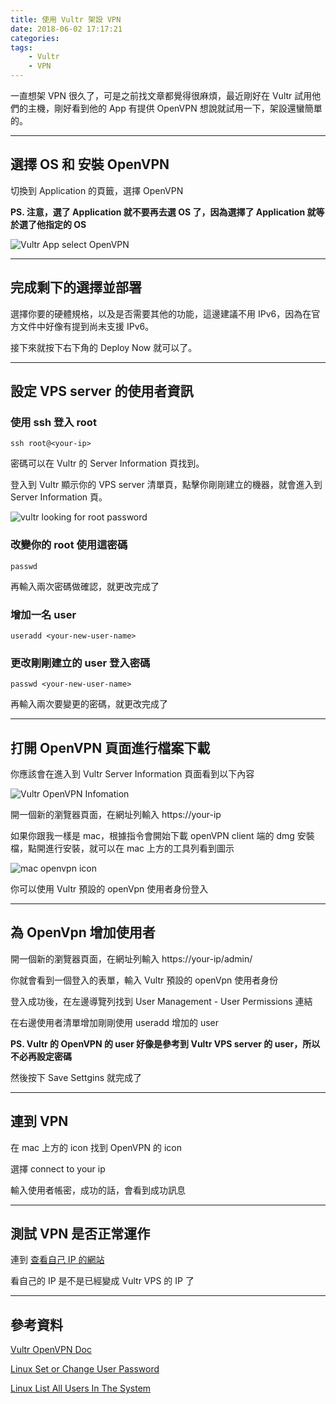 ```yaml
---
title: 使用 Vultr 架設 VPN
date: 2018-06-02 17:17:21
categories:
tags:
    - Vultr
    - VPN
---
```


一直想架 VPN 很久了，可是之前找文章都覺得很麻煩，最近剛好在 Vultr 試用他們的主機，剛好看到他的 App 有提供 OpenVPN 想說就試用一下，架設還蠻簡單的。

<!--more-->

---

## 選擇 OS 和 安裝 OpenVPN 

切換到 Application 的頁籤，選擇 OpenVPN

**PS. 注意，選了 Application 就不要再去選 OS 了，因為選擇了 Application 就等於選了他指定的 OS**

![Vultr App select OpenVPN](/blog/images/vultr_app_openvpn.png)

---

## 完成剩下的選擇並部署

選擇你要的硬體規格，以及是否需要其他的功能，這邊建議不用 IPv6，因為在官方文件中好像有提到尚未支援 IPv6。

接下來就按下右下角的 Deploy Now 就可以了。

---

## 設定 VPS server 的使用者資訊

### 使用 ssh 登入 root

```
ssh root@<your-ip>
```

密碼可以在 Vultr 的 Server Information 頁找到。

登入到 Vultr 顯示你的 VPS server 清單頁，點擊你剛剛建立的機器，就會進入到 Server Information 頁。

![vultr looking for root password](/blog/images/vultr-looking-for-root-password.png)

### 改變你的 root 使用這密碼

```
passwd
```

再輸入兩次密碼做確認，就更改完成了

### 增加一名 user 

```
useradd <your-new-user-name>
```

### 更改剛剛建立的 user 登入密碼

```
passwd <your-new-user-name>
```

再輸入兩次要變更的密碼，就更改完成了

---

## 打開 OpenVPN 頁面進行檔案下載

你應該會在進入到 Vultr Server Information 頁面看到以下內容

![Vultr OpenVPN Infomation](/blog/images/vultr_openvpn_infomation.png)

開一個新的瀏覽器頁面，在網址列輸入 https://your-ip

如果你跟我一樣是 mac，根據指令會開始下載 openVPN client 端的 dmg 安裝檔，點開進行安裝，就可以在 mac 上方的工具列看到圖示

![mac openvpn icon](/blog/images/mac_openvpn_icon.png)

你可以使用 Vultr 預設的 openVpn 使用者身份登入

---

## 為 OpenVpn 增加使用者

開一個新的瀏覽器頁面，在網址列輸入 https://your-ip/admin/

你就會看到一個登入的表單，輸入 Vultr 預設的 openVpn 使用者身份

登入成功後，在左邊導覽列找到 User Management - User Permissions 連結

在右邊使用者清單增加剛剛使用 useradd 增加的 user

**PS. Vultr 的 OpenVPN 的 user 好像是參考到 Vultr VPS server 的 user，所以不必再設定密碼**

然後按下 Save Settgins 就完成了

---

## 連到 VPN

在 mac 上方的 icon 找到 OpenVPN 的 icon

選擇 connect to your ip 

輸入使用者帳密，成功的話，會看到成功訊息

---

## 測試 VPN 是否正常運作

連到 [查看自己 IP 的網站](https://whatismyipaddress.com/zh-cn/index)

看自己的 IP 是不是已經變成 Vultr VPS 的 IP 了

---

## 參考資料

[Vultr OpenVPN Doc](https://www.vultr.com/docs/one-click-openvpn)

[Linux Set or Change User Password](https://www.cyberciti.biz/faq/linux-set-change-password-how-to/)

[Linux List All Users In The System](https://www.cyberciti.biz/faq/linux-list-users-command/)